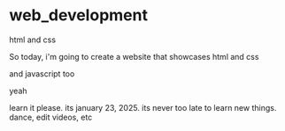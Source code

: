 # web_development
html and css

So today, i'm going to create a website that showcases html and css

and javascript too

yeah

learn it please. its january 23, 2025. its never too late to learn new things.
dance, edit videos, etc
